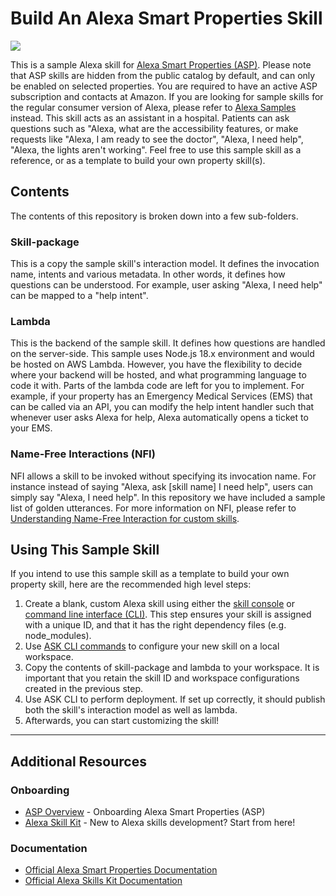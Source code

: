 # Build An Alexa Smart Properties Skill
<img src="https://m.media-amazon.com/images/G/01/mobile-apps/dex/alexa/alexa-skills-kit/tutorials/quiz-game/header._TTH_.png" />

This is a sample Alexa skill for [Alexa Smart Properties (ASP)](https://developer.amazon.com/en-US/alexa/alexa-smart-properties). Please note that ASP skills are hidden from the public catalog by default, and can only be enabled on selected properties. You are required to have an active ASP subscription and contacts at Amazon.
If you are looking for sample skills for the regular consumer version of Alexa, please refer to [Alexa Samples](https://github.com/alexa-samples) instead. 
This skill acts as an assistant in a hospital. Patients can ask questions such as "Alexa, what are the accessibility features, or make requests like "Alexa, I am ready to see the doctor", "Alexa, I need help", "Alexa, the lights aren't working". Feel free to use this sample skill as a reference, or as a template to build your own property skill(s).


## Contents
The contents of this repository is broken down into a few sub-folders.
### Skill-package
This is a copy the sample skill's interaction model. It defines the invocation name, intents and various metadata. In other words, it defines how questions can be understood. For example, user asking "Alexa, I need help" can be mapped to a "help intent".
### Lambda
This is the backend of the sample skill. It defines how questions are handled on the server-side. This sample uses Node.js 18.x environment and would be hosted on AWS Lambda. However, you have the flexibility to decide where your backend will be hosted, and what programming language to code it with.
Parts of the lambda code are left for you to implement. For example, if your property has an Emergency Medical Services (EMS) that can be called via an API, you can modify the help intent handler such that whenever user asks Alexa for help, Alexa automatically opens a ticket to your EMS.
### Name-Free Interactions (NFI)
NFI allows a skill to be invoked without specifying its invocation name. For instance instead of saying "Alexa, ask [skill name] I need help", users can simply say "Alexa, I need help". In this repository we have included a sample list of golden utterances. For more information on NFI, please refer to [Understanding Name-Free Interaction for custom skills](https://developer.amazon.com/en-US/docs/alexa/custom-skills/understand-name-free-interaction-for-custom-skills.html).

## Using This Sample Skill
If you intend to use this sample skill as a template to build your own property skill, here are the recommended high level steps:
1. Create a blank, custom Alexa skill using either the [skill console](https://developer.amazon.com/alexa/console/ask) or [command line interface (CLI)](https://developer.amazon.com/en-US/docs/alexa/smapi/quick-start-alexa-skills-kit-command-line-interface.html). This step ensures your skill is assigned with a unique ID, and that it has the right dependency files (e.g. node_modules).
2. Use [ASK CLI commands](https://developer.amazon.com/en-US/docs/alexa/smapi/ask-cli-command-reference.html) to configure your new skill on a local workspace.
3. Copy the contents of skill-package and lambda to your workspace. It is important that you retain the skill ID and workspace configurations created in the previous step.
4. Use ASK CLI to perform deployment. If set up correctly, it should publish both the skill's interaction model as well as lambda.
5. Afterwards, you can start customizing the skill!

---

## Additional Resources

### Onboarding
* [ASP Overview](https://developer.amazon.com/en-US/alexa/alexa-smart-properties) - Onboarding Alexa Smart Properties (ASP)
* [Alexa Skill Kit](https://developer.amazon.com/en-US/alexa/alexa-skills-kit) - New to Alexa skills development? Start from here!

### Documentation
* [Official Alexa Smart Properties Documentation](https://developer.amazon.com/en-US/docs/alexa/alexa-smart-properties/about-alexa-smart-properties.html)
* [Official Alexa Skills Kit Documentation](https://developer.amazon.com/en-US/docs/alexa/ask-overviews/what-is-the-alexa-skills-kit.html)

